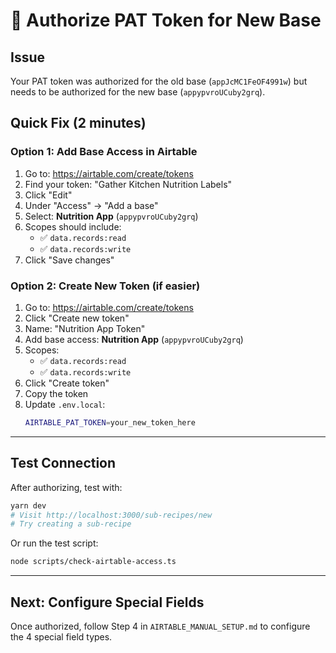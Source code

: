 # 🔐 Authorize PAT Token for New Base

## Issue
Your PAT token was authorized for the old base (`appJcMC1FeOF4991w`) but needs to be authorized for the new base (`appypvroUCuby2grq`).

## Quick Fix (2 minutes)

### Option 1: Add Base Access in Airtable
1. Go to: https://airtable.com/create/tokens
2. Find your token: "Gather Kitchen Nutrition Labels"
3. Click "Edit"
4. Under "Access" → "Add a base"
5. Select: **Nutrition App** (`appypvroUCuby2grq`)
6. Scopes should include:
   - ✅ `data.records:read`
   - ✅ `data.records:write`
7. Click "Save changes"

### Option 2: Create New Token (if easier)
1. Go to: https://airtable.com/create/tokens
2. Click "Create new token"
3. Name: "Nutrition App Token"
4. Add base access: **Nutrition App** (`appypvroUCuby2grq`)
5. Scopes:
   - ✅ `data.records:read`
   - ✅ `data.records:write`
6. Click "Create token"
7. Copy the token
8. Update `.env.local`:
   ```bash
   AIRTABLE_PAT_TOKEN=your_new_token_here
   ```

---

## Test Connection

After authorizing, test with:

```bash
yarn dev
# Visit http://localhost:3000/sub-recipes/new
# Try creating a sub-recipe
```

Or run the test script:

```bash
node scripts/check-airtable-access.ts
```

---

## Next: Configure Special Fields

Once authorized, follow Step 4 in `AIRTABLE_MANUAL_SETUP.md` to configure the 4 special field types.
